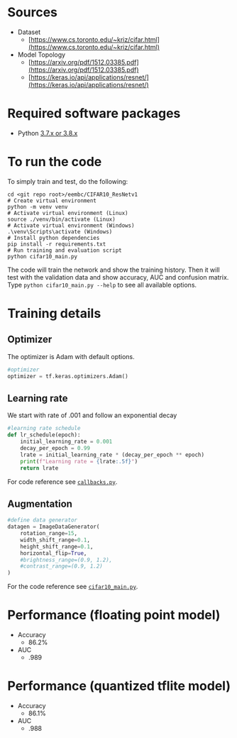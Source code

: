 # Sources
* Dataset
    * [https://www.cs.toronto.edu/~kriz/cifar.html](https://www.cs.toronto.edu/~kriz/cifar.html)
* Model Topology
    * [https://arxiv.org/pdf/1512.03385.pdf](https://arxiv.org/pdf/1512.03385.pdf)
    * [https://keras.io/api/applications/resnet/](https://keras.io/api/applications/resnet/)
    
# Required software packages
- Python [3.7.x or 3.8.x](https://www.python.org/downloads/) 

# To run the code
To simply train and test, do the following:
```
cd <git repo root>/eembc/CIFAR10_ResNetv1 
# Create virtual environment
python -m venv venv
# Activate virtual environment (Linux)
source ./venv/bin/activate (Linux)
# Activate virtual environment (Windows)
.\venv\Scripts\activate (Windows)
# Install python dependencies 
pip install -r requirements.txt
# Run training and evaluation script 
python cifar10_main.py
``` 
The code will train the network and show the training history. Then it will test with the validation data and show accuracy, AUC and confusion matrix.
Type `python cifar10_main.py --help` to see all available options.

# Training details

## Optimizer
The optimizer is Adam with default options. 
```python
#optimizer
optimizer = tf.keras.optimizers.Adam()
```

## Learning rate
We start with rate of .001 and follow an exponential decay 
``` python
#learning rate schedule
def lr_schedule(epoch):
    initial_learning_rate = 0.001
    decay_per_epoch = 0.99
    lrate = initial_learning_rate * (decay_per_epoch ** epoch)
    print(f"Learning rate = {lrate:.5f}")
    return lrate
```
For code reference see [`callbacks.py`](./callbacks.py).

## Augmentation
```python
#define data generator
datagen = ImageDataGenerator(
    rotation_range=15,
    width_shift_range=0.1,
    height_shift_range=0.1,
    horizontal_flip=True,
    #brightness_range=(0.9, 1.2),
    #contrast_range=(0.9, 1.2)
)
```
For the code reference see [`cifar10_main.py`](./cifar10_main.py#L86).
    
# Performance (floating point model)
* Accuracy
    * 86.2%
* AUC
    * .989

# Performance (quantized tflite model)
* Accuracy
    * 86.1%
* AUC
    * .988